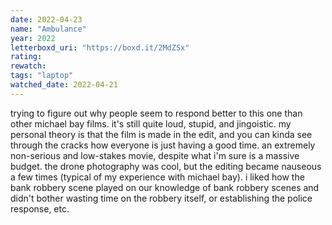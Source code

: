 ```yaml
---
date: 2022-04-23
name: "Ambulance"
year: 2022
letterboxd_uri: "https://boxd.it/2MdZSx"
rating: 
rewatch: 
tags: "laptop"
watched_date: 2022-04-21
---
```


trying to figure out why people seem to respond better to this one than other michael bay films. it's still quite loud, stupid, and jingoistic. my personal theory is that the film is made in the edit, and you can kinda see through the cracks how everyone is just having a good time. an extremely non-serious and low-stakes movie, despite what i'm sure is a massive budget. the drone photography was cool, but the editing became nauseous a few times (typical of my experience with michael bay). i liked how the bank robbery scene played on our knowledge of bank robbery scenes and didn't bother wasting time on the robbery itself, or establishing the police response, etc.
